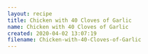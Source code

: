 ```yaml
---
layout: recipe
title: Chicken with 40 Cloves of Garlic
name: Chicken with 40 Cloves of Garlic
created: 2020-04-02 13:07:19
filename: Chicken-with-40-Cloves-of-Garlic
---
```

